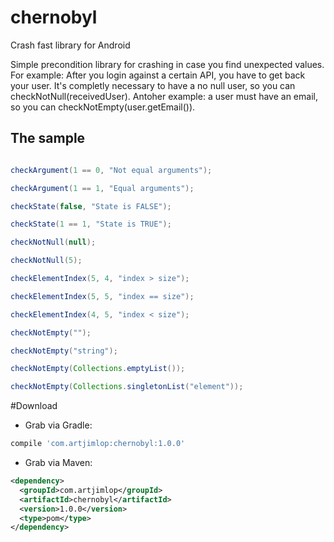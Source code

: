 # chernobyl
Crash fast library for Android

Simple precondition library for crashing in case you find unexpected values. For example: After you login against a certain API, you have to get back your user. It's completly necessary to have a no null user, so you can checkNotNull(receivedUser). Antoher example: a user must have an email, so you can checkNotEmpty(user.getEmail()).  
 
The sample
----------

```java

checkArgument(1 == 0, "Not equal arguments");

checkArgument(1 == 1, "Equal arguments");

checkState(false, "State is FALSE");

checkState(1 == 1, "State is TRUE");

checkNotNull(null);

checkNotNull(5);

checkElementIndex(5, 4, "index > size");

checkElementIndex(5, 5, "index == size");

checkElementIndex(4, 5, "index < size");

checkNotEmpty("");

checkNotEmpty("string");

checkNotEmpty(Collections.emptyList());

checkNotEmpty(Collections.singletonList("element"));

```

#Download

* Grab via Gradle:
```groovy
compile 'com.artjimlop:chernobyl:1.0.0'
```
* Grab via Maven:
```xml
<dependency>
  <groupId>com.artjimlop</groupId>
  <artifactId>chernobyl</artifactId>
  <version>1.0.0</version>
  <type>pom</type>
</dependency>
```
